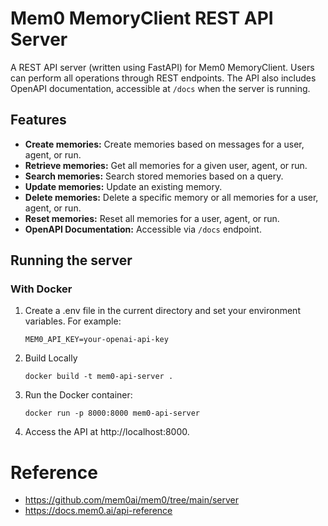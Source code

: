 # Mem0 MemoryClient REST API Server

A REST API server (written using FastAPI) for Mem0 MemoryClient. Users can perform all operations through REST endpoints. The API also includes OpenAPI documentation, accessible at `/docs` when the server is running.

## Features

- **Create memories:** Create memories based on messages for a user, agent, or run.
- **Retrieve memories:** Get all memories for a given user, agent, or run.
- **Search memories:** Search stored memories based on a query.
- **Update memories:** Update an existing memory.
- **Delete memories:** Delete a specific memory or all memories for a user, agent, or run.
- **Reset memories:** Reset all memories for a user, agent, or run.
- **OpenAPI Documentation:** Accessible via `/docs` endpoint.

## Running the server

### With Docker

1. Create a .env file in the current directory and set your environment variables. For example:

   ```
   MEM0_API_KEY=your-openai-api-key
   ```

2. Build Locally

   ```
   docker build -t mem0-api-server .
   ```

3. Run the Docker container:

   ```
   docker run -p 8000:8000 mem0-api-server
   ```

4. Access the API at http://localhost:8000.

# Reference

- https://github.com/mem0ai/mem0/tree/main/server
- https://docs.mem0.ai/api-reference
